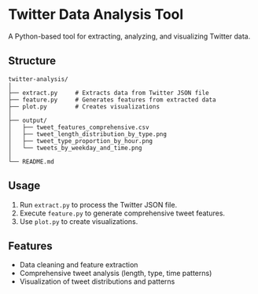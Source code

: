 # Twitter Data Analysis Tool

A Python-based tool for extracting, analyzing, and visualizing Twitter data.

## Structure

```
twitter-analysis/
│
├── extract.py     # Extracts data from Twitter JSON file
├── feature.py     # Generates features from extracted data
├── plot.py        # Creates visualizations
│
├── output/
│   ├── tweet_features_comprehensive.csv
│   ├── tweet_length_distribution_by_type.png
│   ├── tweet_type_proportion_by_hour.png
│   └── tweets_by_weekday_and_time.png
│
└── README.md
```

## Usage

1. Run `extract.py` to process the Twitter JSON file.
2. Execute `feature.py` to generate comprehensive tweet features.
3. Use `plot.py` to create visualizations.

## Features

- Data cleaning and feature extraction
- Comprehensive tweet analysis (length, type, time patterns)
- Visualization of tweet distributions and patterns
